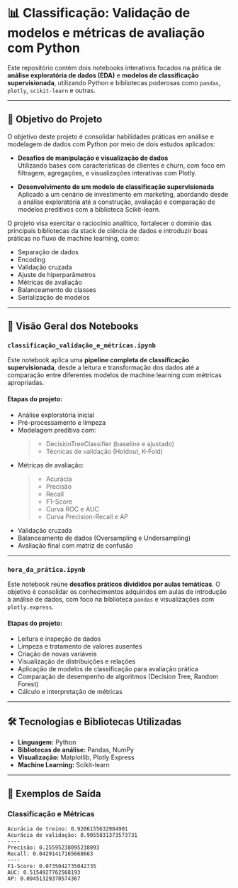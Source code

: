 # 📊 Classificação: Validação de modelos e métricas de avaliação com Python

Este repositório contém dois notebooks interativos focados na prática de **análise exploratória de dados (EDA)** e **modelos de classificação supervisionada**, utilizando Python e bibliotecas poderosas como `pandas`, `plotly`, `scikit-learn` e outras.

---

## 🎯 Objetivo do Projeto
O objetivo deste projeto é consolidar habilidades práticas em análise e modelagem de dados com Python por meio de dois estudos aplicados:

- **Desafios de manipulação e visualização de dados**  
  Utilizando bases com características de clientes e churn, com foco em filtragem, agregações, e visualizações interativas com Plotly.

- **Desenvolvimento de um modelo de classificação supervisionada**  
  Aplicado a um cenário de investimento em marketing, abordando desde a análise exploratória até a construção, avaliação e comparação de modelos preditivos com a biblioteca Scikit-learn.

O projeto visa exercitar o raciocínio analítico, fortalecer o domínio das principais bibliotecas da stack de ciência de dados e introduzir boas práticas no fluxo de machine learning, como:
- Separação de dados
- Encoding
- Validação cruzada
- Ajuste de hiperparâmetros
- Métricas de avaliação
- Balanceamento de classes
- Serialização de modelos

---

## 🧪 Visão Geral dos Notebooks

### `classificação_validação_e_métricas.ipynb`

Este notebook aplica uma **pipeline completa de classificação supervisionada**, desde a leitura e transformação dos dados até a comparação entre diferentes modelos de machine learning com métricas apropriadas.

#### Etapas do projeto:
- Análise exploratória inicial
- Pré-processamento e limpeza
- Modelagem preditiva com:
  > - DecisionTreeClassifier (baseline e ajustado)
  > - Técnicas de validação (Holdout, K-Fold)
- Métricas de avaliação:
  > - Acurácia
  > - Precisão
  > - Recall
  > - F1-Score
  > - Curva ROC e AUC
  > - Curva Precision-Recall e AP
- Validação cruzada
- Balanceamento de dados (Oversampling e Undersampling)
- Avaliação final com matriz de confusão

---

### `hora_da_prática.ipynb`

Este notebook reúne **desafios práticos divididos por aulas temáticas**. O objetivo é consolidar os conhecimentos adquiridos em aulas de introdução à análise de dados, com foco na biblioteca `pandas` e visualizações com `plotly.express`.

#### Etapas do projeto:
- Leitura e inspeção de dados
- Limpeza e tratamento de valores ausentes
- Criação de novas variáveis
- Visualização de distribuições e relações
- Aplicação de modelos de classificação para avaliação prática
- Comparação de desempenho de algoritmos (Decision Tree, Random Forest)
- Cálculo e interpretação de métricas

---

## 🛠️ Tecnologias e Bibliotecas Utilizadas
- **Linguagem:** Python 
- **Bibliotecas de análise:** Pandas, NumPy
- **Visualização:** Matplotlib, Plotly Express
- **Machine Learning:** Scikit-learn

---

## 📌 Exemplos de Saída

### Classificação e Métricas
```
Acurácia de treino: 0.9206155632984901
Acurácia de validação: 0.9055831373573731
----
Precisão: 0.25595238095238093
Recall: 0.04291417165668663
----
F1-Score: 0.0735042735042735
AUC: 0.5154927762568193
AP: 0.09451329370574367
```
